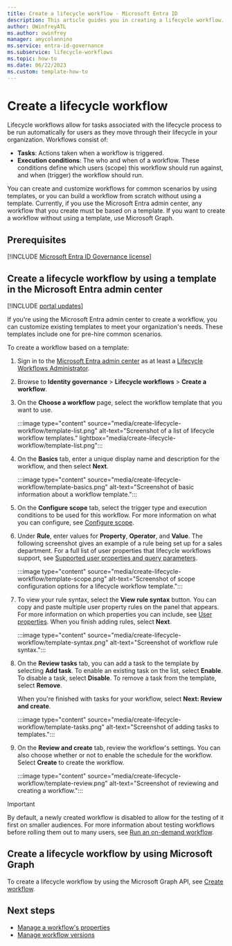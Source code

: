 ```yaml
---
title: Create a lifecycle workflow - Microsoft Entra ID
description: This article guides you in creating a lifecycle workflow.
author: OWinfreyATL
ms.author: owinfrey
manager: amycolannino
ms.service: entra-id-governance
ms.subservice: lifecycle-workflows
ms.topic: how-to
ms.date: 06/22/2023
ms.custom: template-how-to
---
```


# Create a lifecycle workflow

Lifecycle workflows allow for tasks associated with the lifecycle process to be run automatically for users as they move through their lifecycle in your organization. Workflows consist of:

- **Tasks**: Actions taken when a workflow is triggered.
- **Execution conditions**: The who and when of a workflow. These conditions define which users (scope) this workflow should run against, and when (trigger) the workflow should run.

You can create and customize workflows for common scenarios by using templates, or you can build a workflow from scratch without using a template. Currently, if you use the Microsoft Entra admin center, any workflow that you create must be based on a template. If you want to create a workflow without using a template, use Microsoft Graph.

## Prerequisites

[!INCLUDE [Microsoft Entra ID Governance license](~/includes/entra-entra-governance-license.md)]


## Create a lifecycle workflow by using a template in the Microsoft Entra admin center

[!INCLUDE [portal updates](~/includes/portal-update.md)]

If you're using the Microsoft Entra admin center to create a workflow, you can customize existing templates to meet your organization's needs. These templates include one for pre-hire common scenarios.

To create a workflow based on a template:

1. Sign in to the [Microsoft Entra admin center](https://entra.microsoft.com) as at least a [Lifecycle Workflows Administrator](~/identity/role-based-access-control/permissions-reference.md#lifecycle-workflows-administrator).

1. Browse to **Identity governance** > **Lifecycle workflows** > **Create a workflow**.

1. On the **Choose a workflow** page, select the workflow template that you want to use.

    :::image type="content" source="media/create-lifecycle-workflow/template-list.png" alt-text="Screenshot of a list of lifecycle workflow templates." lightbox="media/create-lifecycle-workflow/template-list.png":::
1. On the **Basics** tab, enter a unique display name and description for the workflow, and then select **Next**.

    :::image type="content" source="media/create-lifecycle-workflow/template-basics.png" alt-text="Screenshot of basic information about a workflow template.":::

1. On the **Configure scope** tab, select the trigger type and execution conditions to be used for this workflow. For more information on what you can configure, see [Configure scope](understanding-lifecycle-workflows.md#configure-scope).

1. Under **Rule**, enter values for **Property**, **Operator**, and **Value**. The following screenshot gives an example of a rule being set up for a sales department. For a full list of user properties that lifecycle workflows support, see [Supported user properties and query parameters](/graph/api/resources/identitygovernance-rulebasedsubjectset?view=graph-rest-beta&preserve-view=true#supported-user-properties-and-query-parameters).

    :::image type="content" source="media/create-lifecycle-workflow/template-scope.png" alt-text="Screenshot of scope configuration options for a lifecycle workflow template.":::

1. To view your rule syntax, select the **View rule syntax** button. You can copy and paste multiple user property rules on the panel that appears. For more information on which properties you can include, see [User properties](/graph/aad-advanced-queries?tabs=http#user-properties). When you finish adding rules, select **Next**.

    :::image type="content" source="media/create-lifecycle-workflow/template-syntax.png" alt-text="Screenshot of workflow rule syntax.":::

1. On the **Review tasks** tab, you can add a task to the template by selecting **Add task**. To enable an existing task on the list, select **Enable**. To disable a task, select **Disable**. To remove a task from the template, select **Remove**.

    When you're finished with tasks for your workflow, select **Next: Review and create**.

    :::image type="content" source="media/create-lifecycle-workflow/template-tasks.png" alt-text="Screenshot of adding tasks to templates.":::

1. On the **Review and create** tab, review the workflow's settings. You can also choose whether or not to enable the schedule for the workflow. Select **Create** to create the workflow.

    :::image type="content" source="media/create-lifecycle-workflow/template-review.png" alt-text="Screenshot of reviewing and creating a workflow.":::

> [!IMPORTANT]
> By default, a newly created workflow is disabled to allow for the testing of it first on smaller audiences. For more information about testing workflows before rolling them out to many users, see [Run an on-demand workflow](on-demand-workflow.md).

## Create a lifecycle workflow by using Microsoft Graph

To create a lifecycle workflow by using the Microsoft Graph API, see [Create workflow](/graph/api/identitygovernance-lifecycleworkflowscontainer-post-workflows).

## Next steps

- [Manage a workflow's properties](manage-workflow-properties.md)
- [Manage workflow versions](manage-workflow-tasks.md)
